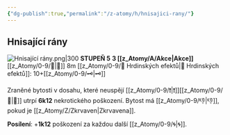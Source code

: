 ```yaml
---
{"dg-publish":true,"permalink":"/z-atomy/h/hnisajici-rany/"}
---
```


## Hnisající rány
![Hnisající rány.png|300](/img/user/z_img/Hnisaj%C3%ADc%C3%AD%20r%C3%A1ny.png)
**STUPEŇ 5**
**3 [[z_Atomy/A/Akce\|Akce]]**
[[z_Atomy/0-9/🫱\|🫱]] 8m
[[z_Atomy/0-9/📶 Hrdinských efektů\|📶 Hrdinských efektů]]: 10+[[z_Atomy/0-9/🗝\|🗝]]

Zraněné bytosti v dosahu, které neuspějí [[z_Atomy/0-9/❗\|❗]][[z_Atomy/0-9/💪\|💪]] utrpí **6k12** nekrotického poškození.
Bytost má [[z_Atomy/0-9/👎\|👎]], pokud je [[z_Atomy/Z/Zkrvaven\|Zkrvavena]].

**Posílení**: +**1k12** poškození za každou další [[z_Atomy/0-9/🌀\|🌀]].
